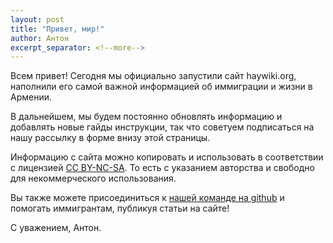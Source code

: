 ```yaml
---
layout: post
title: "Привет, мир!"
author: Антон
excerpt_separator: <!--more-->
---
```


Всем привет! Сегодня мы официально запустили сайт haywiki.org, наполнили его самой важной информацией об иммиграции
и жизни в Армении.

В дальнейшем, мы будем постоянно обновлять информацию и добавлять новые гайды инструкции, так что советуем подписаться
на нашу рассылку в форме внизу этой страницы.

<!--more-->

Информацию с сайта можно копировать и использовать в соответствии с лицензией
[CC BY-NC-SA](https://creativecommons.org/licenses/by-nc-sa/4.0/deed.ru). То есть с указанием авторства и свободно для
некоммерческого использования.

Вы также можете присоединиться к [нашей команде на github](https://github.com/haywiki) и помогать иммигрантам,
публикуя статьи на сайте!

С уважением,
Антон.